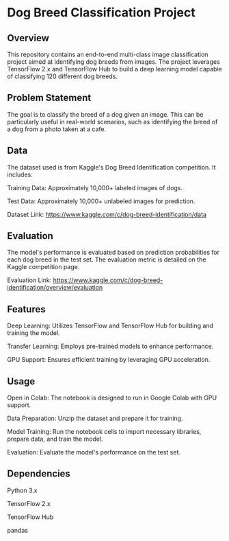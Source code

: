 # Dog Breed Classification Project

## Overview
This repository contains an end-to-end multi-class image classification project aimed at identifying dog breeds from images. The project leverages TensorFlow 2.x and TensorFlow Hub to build a deep learning model capable of classifying 120 different dog breeds.

## Problem Statement
The goal is to classify the breed of a dog given an image. This can be particularly useful in real-world scenarios, such as identifying the breed of a dog from a photo taken at a cafe.

## Data
The dataset used is from Kaggle's Dog Breed Identification competition. It includes:

Training Data: Approximately 10,000+ labeled images of dogs.

Test Data: Approximately 10,000+ unlabeled images for prediction.

Dataset Link: https://www.kaggle.com/c/dog-breed-identification/data

## Evaluation
The model's performance is evaluated based on prediction probabilities for each dog breed in the test set. The evaluation metric is detailed on the Kaggle competition page.

Evaluation Link: https://www.kaggle.com/c/dog-breed-identification/overview/evaluation

## Features
Deep Learning: Utilizes TensorFlow and TensorFlow Hub for building and training the model.

Transfer Learning: Employs pre-trained models to enhance performance.

GPU Support: Ensures efficient training by leveraging GPU acceleration.

## Usage
Open in Colab: The notebook is designed to run in Google Colab with GPU support.

Data Preparation: Unzip the dataset and prepare it for training.

Model Training: Run the notebook cells to import necessary libraries, prepare data, and train the model.

Evaluation: Evaluate the model's performance on the test set.

## Dependencies
Python 3.x

TensorFlow 2.x

TensorFlow Hub

pandas

